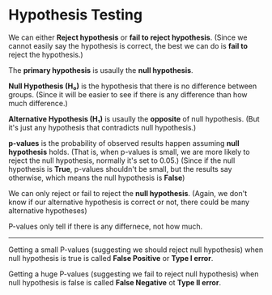 # Hypothesis Testing

We can either **Reject hypothesis** or **fail to reject hypothesis**.
(Since we cannot easily say the hypothesis is correct, the best we can do is **fail to** reject the hypothesis.)

The **primary hypothesis** is usaully the **null hypothesis**.

**Null Hypothesis (H₀)** is the hypothesis that there is no difference between groups.
(Since it will be easier to see if there is any difference than how much difference.)

**Alternative Hypothesis (H₁)** is usaully the **opposite** of null hypothesis.
(But it's just any hypothesis that contradicts null hypothesis.)

**p-values**  is the probability of observed results happen assuming **null hypothesis** holds.
(That is, when p-values is small, we are more likely to reject the null hypothesis, normally it's set to 0.05.)
(Since if the null hypothesis is **True**, p-values shouldn't be small, but the results say otherwise, which means the null hypothesis is **False**)

We can only reject or fail to reject the **null hypothesis**.
(Again, we don't know if our alternative hypothesis is correct or not, there could be many alternative hypotheses)

P-values only tell if there is any differnece, not how much.

---

Getting a small P-values (suggesting we should reject null hypothesis) when null hypothesis is true is called **False Positive** or **Type I error**.

Getting a huge P-values (suggesting we fail to reject null hypothesis) when null hypothesis is false is called **False Negative** ot **Type II error**.
